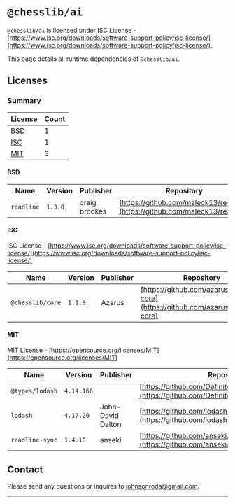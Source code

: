 # `@chesslib/ai`

`@chesslib/ai` is licensed under ISC License - [https://www.isc.org/downloads/software-support-policy/isc-license/](https://www.isc.org/downloads/software-support-policy/isc-license/).

This page details all runtime dependencies of `@chesslib/ai`.

## Licenses

### Summary

| License     | Count |
| ----------- | ----- |
| [BSD](#bsd) | 1     |
| [ISC](#isc) | 1     |
| [MIT](#mit) | 3     |

#### BSD

| Name       | Version | Publisher     | Repository                                                                   |
| ---------- | ------- | ------------- | ---------------------------------------------------------------------------- |
| `readline` | `1.3.0` | craig brookes | [https://github.com/maleck13/readline](https://github.com/maleck13/readline) |

#### ISC

ISC License - [https://www.isc.org/downloads/software-support-policy/isc-license/](https://www.isc.org/downloads/software-support-policy/isc-license/)

| Name             | Version | Publisher | Repository                                                                         |
| ---------------- | ------- | --------- | ---------------------------------------------------------------------------------- |
| `@chesslib/core` | `1.1.9` | Azarus    | [https://github.com/azarus/chesslib-core](https://github.com/azarus/chesslib-core) |

#### MIT

MIT License - [https://opensource.org/licenses/MIT](https://opensource.org/licenses/MIT)

| Name            | Version    | Publisher         | Repository                                                                                               |
| --------------- | ---------- | ----------------- | -------------------------------------------------------------------------------------------------------- |
| `@types/lodash` | `4.14.166` |                   | [https://github.com/DefinitelyTyped/DefinitelyTyped](https://github.com/DefinitelyTyped/DefinitelyTyped) |
| `lodash`        | `4.17.20`  | John-David Dalton | [https://github.com/lodash/lodash](https://github.com/lodash/lodash)                                     |
| `readline-sync` | `1.4.10`   | anseki            | [https://github.com/anseki/readline-sync](https://github.com/anseki/readline-sync)                       |

## Contact

Please send any questions or inquires to [johnsonroda@gmail.com](mailto:johnsonroda@gmail.com).

---
